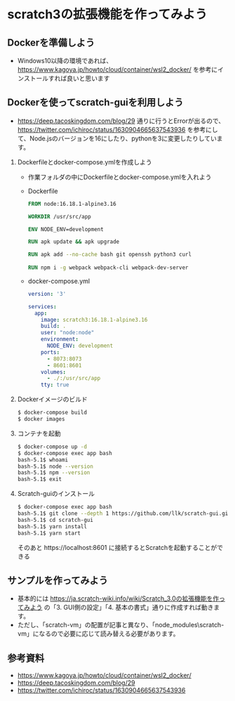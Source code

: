 # scratch3の拡張機能を作ってみよう
## Dockerを準備しよう
- Windows10以降の環境であれば、https://www.kagoya.jp/howto/cloud/container/wsl2_docker/ を参考にインストールすれば良いと思います

## Dockerを使ってscratch-guiを利用しよう
- https://deep.tacoskingdom.com/blog/29 通りに行うとErrorが出るので、https://twitter.com/ichiroc/status/1630904665637543936 を参考にして、Node.jsのバージョンを16にしたり、pythonを3に変更したりしています。
1. Dockerfileとdocker-compose.ymlを作成しよう
   - 作業フォルダの中にDockerfileとdocker-compose.ymlを入れよう
     
   - Dockerfile
      ``` Dockerfile
      FROM node:16.18.1-alpine3.16
      
      WORKDIR /usr/src/app
      
      ENV NODE_ENV=development
      
      RUN apk update && apk upgrade
      
      RUN apk add --no-cache bash git openssh python3 curl
            
      RUN npm i -g webpack webpack-cli webpack-dev-server
      ```
   - docker-compose.yml
      ``` docker-compose.yml
      version: '3'
      
      services:
        app:
          image: scratch3:16.18.1-alpine3.16
          build: .
          user: "node:node"
          environment:
            NODE_ENV: development
          ports:
            - 8073:8073
            - 8601:8601
          volumes:
            - ./:/usr/src/app
          tty: true
      ```
2. Dockerイメージのビルド
   ``` bash
   $ docker-compose build
   $ docker images
   ```
3. コンテナを起動
   ``` bash
   $ docker-compose up -d
   $ docker-compose exec app bash
   bash-5.1$ whoami
   bash-5.1$ node --version
   bash-5.1$ npm --version
   bash-5.1$ exit
   ```
4. Scratch-guiのインストール
   ``` bash
   $ docker-compose exec app bash
   bash-5.1$ git clone --depth 1 https://github.com/llk/scratch-gui.git
   bash-5.1$ cd scratch-gui
   bash-5.1$ yarn install
   bash-5.1$ yarn start
   ```
   そのあと https://localhost:8601 に接続するとScratchを起動することができる

## サンプルを作ってみよう
   - 基本的には https://ja.scratch-wiki.info/wiki/Scratch_3.0の拡張機能を作ってみよう の「3. GUI側の設定」「4. 基本の書式」通りに作成すれば動きます。
   - ただし、「scratch-vm」の配置が記事と異なり、「node_modules\scratch-vm」になるので必要に応じて読み替える必要があります。

## 参考資料
- https://www.kagoya.jp/howto/cloud/container/wsl2_docker/
- https://deep.tacoskingdom.com/blog/29
- https://twitter.com/ichiroc/status/1630904665637543936
